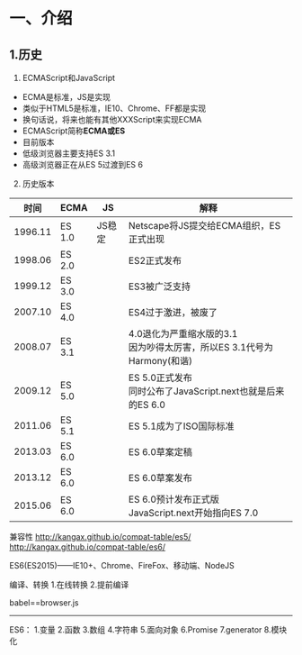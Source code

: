 
# 一、介绍 #

## 1.历史 ##

1. ECMAScript和JavaScript
- ECMA是标准，JS是实现
- 类似于HTML5是标准，IE10、Chrome、FF都是实现
- 换句话说，将来也能有其他XXXScript来实现ECMA
- ECMAScript简称**ECMA或ES**
- 目前版本
- 低级浏览器主要支持ES 3.1
- 高级浏览器正在从ES 5过渡到ES 6
2. 历史版本

|时间|ECMA|JS|解释|
|---|---|---|---|
|1996.11|ES 1.0|JS稳定|Netscape将JS提交给ECMA组织，ES正式出现|
|1998.06|ES 2.0||ES2正式发布|
|1999.12|ES 3.0||ES3被广泛支持|
|2007.10|ES 4.0||ES4过于激进，被废了|
|2008.07|ES 3.1||4.0退化为严重缩水版的3.1<br/>因为吵得太厉害，所以ES 3.1代号为Harmony(和谐)|
|2009.12|ES 5.0||ES 5.0正式发布<br/>同时公布了JavaScript.next也就是后来的ES 6.0|
|2011.06|ES 5.1||ES 5.1成为了ISO国际标准|
|2013.03|ES 6.0||ES 6.0草案定稿|
|2013.12|ES 6.0||ES 6.0草案发布|
|2015.06|ES 6.0||ES 6.0预计发布正式版<br/>JavaScript.next开始指向ES 7.0|



兼容性
http://kangax.github.io/compat-table/es5/
http://kangax.github.io/compat-table/es6/

ES6(ES2015)——IE10+、Chrome、FireFox、移动端、NodeJS

编译、转换
1.在线转换
2.提前编译

babel==browser.js

------------------------------------------------------------------------------

ES6：
1.变量
2.函数
3.数组
4.字符串
5.面向对象
6.Promise
7.generator
8.模块化






